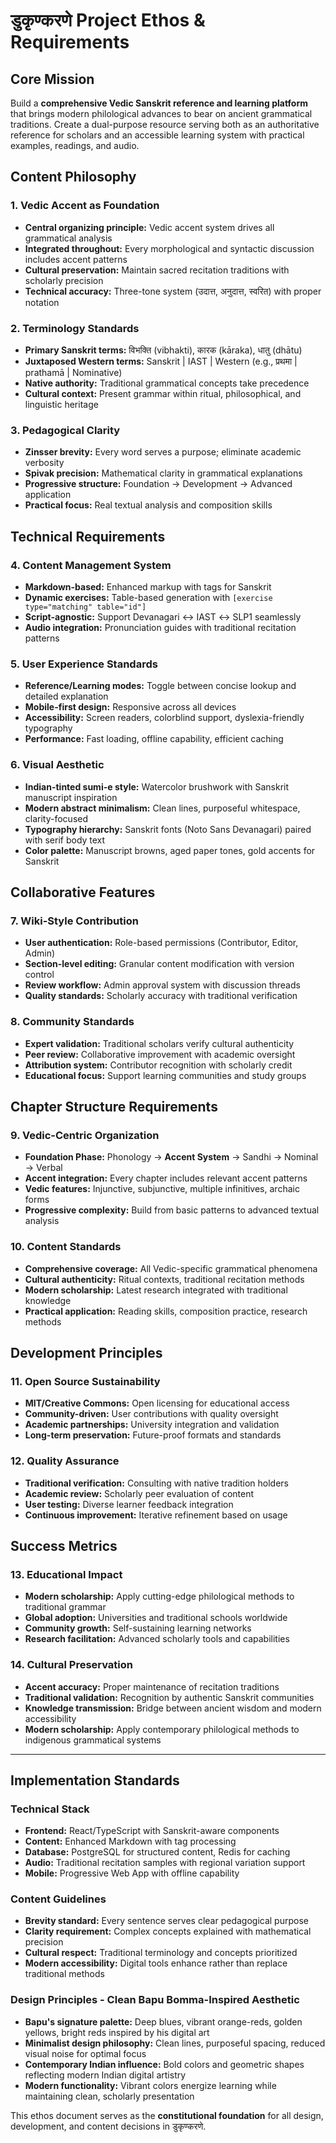 # डुकृण्करणे Project Ethos & Requirements

## **Core Mission**
Build a **comprehensive Vedic Sanskrit reference and learning platform** that brings modern philological advances to bear on ancient grammatical traditions. Create a dual-purpose resource serving both as an authoritative reference for scholars and an accessible learning system with practical examples, readings, and audio.

## **Content Philosophy**

### **1. Vedic Accent as Foundation**
- **Central organizing principle:** Vedic accent system drives all grammatical analysis
- **Integrated throughout:** Every morphological and syntactic discussion includes accent patterns
- **Cultural preservation:** Maintain sacred recitation traditions with scholarly precision
- **Technical accuracy:** Three-tone system (<skt>उदात्त</skt>, <skt>अनुदात्त</skt>, <skt>स्वरित</skt>) with proper notation

### **2. Terminology Standards**
- **Primary Sanskrit terms:** <skt>विभक्ति</skt> (vibhakti), <skt>कारक</skt> (kāraka), <skt>धातु</skt> (dhātu)
- **Juxtaposed Western terms:** Sanskrit | IAST | Western (e.g., <skt>प्रथमा</skt> | prathamā | Nominative)
- **Native authority:** Traditional grammatical concepts take precedence
- **Cultural context:** Present grammar within ritual, philosophical, and linguistic heritage

### **3. Pedagogical Clarity**
- **Zinsser brevity:** Every word serves a purpose; eliminate academic verbosity
- **Spivak precision:** Mathematical clarity in grammatical explanations
- **Progressive structure:** Foundation → Development → Advanced application
- **Practical focus:** Real textual analysis and composition skills

## **Technical Requirements**

### **4. Content Management System**
- **Markdown-based:** Enhanced markup with <skt></skt> tags for Sanskrit
- **Dynamic exercises:** Table-based generation with `[exercise type="matching" table="id"]`
- **Script-agnostic:** Support Devanagari ↔ IAST ↔ SLP1 seamlessly
- **Audio integration:** Pronunciation guides with traditional recitation patterns

### **5. User Experience Standards**
- **Reference/Learning modes:** Toggle between concise lookup and detailed explanation
- **Mobile-first design:** Responsive across all devices
- **Accessibility:** Screen readers, colorblind support, dyslexia-friendly typography
- **Performance:** Fast loading, offline capability, efficient caching

### **6. Visual Aesthetic**
- **Indian-tinted sumi-e style:** Watercolor brushwork with Sanskrit manuscript inspiration
- **Modern abstract minimalism:** Clean lines, purposeful whitespace, clarity-focused
- **Typography hierarchy:** Sanskrit fonts (Noto Sans Devanagari) paired with serif body text
- **Color palette:** Manuscript browns, aged paper tones, gold accents for Sanskrit

## **Collaborative Features**

### **7. Wiki-Style Contribution**
- **User authentication:** Role-based permissions (Contributor, Editor, Admin)
- **Section-level editing:** Granular content modification with version control
- **Review workflow:** Admin approval system with discussion threads
- **Quality standards:** Scholarly accuracy with traditional verification

### **8. Community Standards**
- **Expert validation:** Traditional scholars verify cultural authenticity
- **Peer review:** Collaborative improvement with academic oversight
- **Attribution system:** Contributor recognition with scholarly credit
- **Educational focus:** Support learning communities and study groups

## **Chapter Structure Requirements**

### **9. Vedic-Centric Organization**
- **Foundation Phase:** Phonology → **Accent System** → Sandhi → Nominal → Verbal
- **Accent integration:** Every chapter includes relevant accent patterns
- **Vedic features:** Injunctive, subjunctive, multiple infinitives, archaic forms
- **Progressive complexity:** Build from basic patterns to advanced textual analysis

### **10. Content Standards**
- **Comprehensive coverage:** All Vedic-specific grammatical phenomena
- **Cultural authenticity:** Ritual contexts, traditional recitation methods
- **Modern scholarship:** Latest research integrated with traditional knowledge
- **Practical application:** Reading skills, composition practice, research methods

## **Development Principles**

### **11. Open Source Sustainability**
- **MIT/Creative Commons:** Open licensing for educational access
- **Community-driven:** User contributions with quality oversight
- **Academic partnerships:** University integration and validation
- **Long-term preservation:** Future-proof formats and standards

### **12. Quality Assurance**
- **Traditional verification:** Consulting with native tradition holders
- **Academic review:** Scholarly peer evaluation of content
- **User testing:** Diverse learner feedback integration
- **Continuous improvement:** Iterative refinement based on usage

## **Success Metrics**

### **13. Educational Impact**
- **Modern scholarship:** Apply cutting-edge philological methods to traditional grammar
- **Global adoption:** Universities and traditional schools worldwide
- **Community growth:** Self-sustaining learning networks
- **Research facilitation:** Advanced scholarly tools and capabilities

### **14. Cultural Preservation**
- **Accent accuracy:** Proper maintenance of recitation traditions
- **Traditional validation:** Recognition by authentic Sanskrit communities
- **Knowledge transmission:** Bridge between ancient wisdom and modern accessibility
- **Modern scholarship:** Apply contemporary philological methods to indigenous grammatical systems

---

## **Implementation Standards**

### **Technical Stack**
- **Frontend:** React/TypeScript with Sanskrit-aware components
- **Content:** Enhanced Markdown with <skt></skt> tag processing
- **Database:** PostgreSQL for structured content, Redis for caching
- **Audio:** Traditional recitation samples with regional variation support
- **Mobile:** Progressive Web App with offline capability

### **Content Guidelines**
- **Brevity standard:** Every sentence serves clear pedagogical purpose
- **Clarity requirement:** Complex concepts explained with mathematical precision
- **Cultural respect:** Traditional terminology and concepts prioritized
- **Modern accessibility:** Digital tools enhance rather than replace traditional methods

### **Design Principles - Clean Bapu Bomma-Inspired Aesthetic**
- **Bapu's signature palette:** Deep blues, vibrant orange-reds, golden yellows, bright reds inspired by his digital art
- **Minimalist design philosophy:** Clean lines, purposeful spacing, reduced visual noise for optimal focus
- **Contemporary Indian influence:** Bold colors and geometric shapes reflecting modern Indian digital artistry
- **Modern functionality:** Vibrant colors energize learning while maintaining clean, scholarly presentation

This ethos document serves as the **constitutional foundation** for all design, development, and content decisions in डुकृण्करणे.
